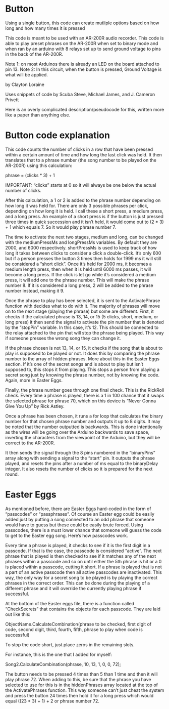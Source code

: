 # Button

Using a single button, this code can create mutliple options based on how long and how many times it is pressed

This code is meant to be used with an AR-200R audio recorder. This code is able to play preset phrases on the AR-200R when set to binary mode and when ran by an arduino with 8 relays set up to send ground voltage to pins in the back of the AR-200R.


  Note 1: on most Arduinos there is already an LED on the board
  attached to pin 13.
  Note 2: In this circuit, when the button is pressed, Ground Voltage is what will be applied.

  by Clayton Loraine

  Uses snippets of code by Scuba Steve, Michael James, and J. Cameron Privett


Here is an overly complicated description/pseudocode for this, written more like a paper than anything else.

# Button code explanation

This code counts the number of clicks in a row that have been pressed within a certain amount of time and how long the last click was held. It then translates that to a phrase number (the song number to be played on the AR-200R) using this calculation:

phrase = (clicks * 3) + 1

IMPORTANT: “clicks” starts at 0 so it will always be one below the actual number of clicks.

After this calculation, a 1 or 2 is added to the phrase number depending on how long it was held for. There are only 3 possible phrases per click, depending on how long it is held. I call these a short press, a medium press, and a long press. An example of a short press is if the button is just pressed three times in quick succession and it isn’t held, it would come out to (2 * 3) + 1 which equals 7. So it would play phrase number 7. 

The time to activate the next two stages, medium and long, can be changed with the mediumPressMs and longPressMs variables. By default they are 2000, and 6000 respectively. shortPressMs is used to keep track of how long it takes between clicks to consider a click a double-click. It’s only 600 but if a person presses the button 3 times then holds for 1999 ms it will still be considered a “short click”. Once it’s held for 2000 ms, it becomes a medium length press, then when it is held until 6000 ms passes, it will become a long press. If the click is let go while it’s considered a medium press, it will add one to the phrase number. This will make the phrase number 8. If it is considered a long press, 2 will be added to the phrase number instead, making it 9. 

Once the phrase to play has been selected, it is sent to the ActivatePhrase function with decides what to do with it. The majority of phrases will move on to the next stage (playing the phrase) but some are different. First, it checks if the calculated phrase is 13, 14, or 15 (5 clicks, short, medium, or long press) it then send the signal to activate the pin number that is denoted by the “stopPin” variable. In this case, it’s 12. This should be connected to the relay attached to the pin that will stop the phrase being played. This way if someone presses the wrong song they can change it. 

If the phrase chosen is not 13, 14, or 15, it checks if the song that is about to play is supposed to be played or not. It does this by comparing the phrase number to the array of hidden phrases. More about this in the Easter Eggs section. If it’s one of the secret songs and is about to play but isn’t supposed to, this stops it from playing. This stops a person from playing a secret song just by knowing the phrase number, not by knowing the code. Again, more in Easter Eggs.

Finally, the phrase number goes through one final check. This is the RickRoll check. Every time a phrase is played, there is a 1 in 100 chance that it swaps the selected phrase for phrase 70, which on this device is “Never Gonna Give You Up” by Rick Astley. 

Once a phrase has been chosen, it runs a for loop that calculates the binary number for that chosen phrase number and outputs it up to 8 digits. It may be noted that the number outputted is backwards. This is done intentionally as the wires will be going over the Arduino backwards to save space, inverting the characters from the viewpoint of the Arduino, but they will be correct to the AR-200R. 

It then sends the signal through the 8 pins numbered in the “binaryPins” array along with sending a signal to the “start” pin. It outputs the phrase played, and resets the pins after a number of ms equal to the binaryDelay integer. It also resets the number of clicks so it is prepared for the next round.

# Easter Eggs
As mentioned before, there are Easter Eggs hard-coded in the form of “passcodes” or “passphrases”. Of course an Easter egg could be easily added just by putting a song connected to an odd phrase that someone would have to guess but these could be easily brute forced. Using passcodes, there is a must lower chance that someone will guess the code to get to the Easter egg song. Here’s how passcodes work.

Every time a phrase is played, it checks to see if it is the first digit in a passcode. If that is the case, the passcode is considered “active”. The next phrase that is played is then checked to see if it matches any of the next phrases within a passcode and so on until either the 5th phrase is hit or a 0 is placed within a passcode, cutting it short. If a phrase is played that is not a part of an active passcode then all active passcodes are inactivated. This way, the only way for a secret song to be played is by playing the correct phrases in the correct order. This can be done during the playing of a different phrase and it will override the currently playing phrase if successful. 

At the bottom of the Easter eggs file, there is a function called “CheckSecrets” that contains the objects for each passcode. They are laid out like this:

ObjectName.CalculateCombination(phrase to be checked, first digit of code, second digit, third, fourth, fifth, phrase to play when code is successful)

To stop the code short, just place zeros in the remaining slots.

For instance, this is the one that I added for myself:

Song2.CalculateCombination(phrase, 10, 13, 1, 0, 0, 72);

The button needs to be pressed 4 times than 5 than 1 time and then it will play phrase 72. When adding to this, be sure that the phrase you have selected to use for this is in the hiddenPhrases array located at the top of the ActivatePhrases function. This way someone can’t just cheat the system and press the button 24 times then hold it for a long press which would equal ((23 * 3) + 1) + 2 or phrase number 72.
